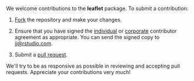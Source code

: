 We welcome contributions to the **leaflet** package. To submit a contribution:

1.  [Fork](https://github.com/rstudio/leaflet/fork) the repository and make your changes.

2.  Ensure that you have signed the [individual](https://rstudioblog.files.wordpress.com/2017/05/rstudio_individual_contributor_agreement.pdf) or [corporate](https://rstudioblog.files.wordpress.com/2017/05/rstudio_corporate_contributor_agreement.pdf) contributor agreement as appropriate. You can send the signed copy to <jj@rstudio.com>.

3.  Submit a [pull request](https://help.github.com/articles/using-pull-requests).

We'll try to be as responsive as possible in reviewing and accepting pull requests. Appreciate your contributions very much!
